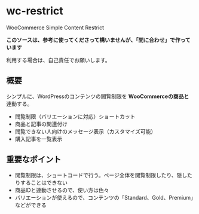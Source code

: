 # wc-restrict
WooCommerce Simple Content Restrict 

**このソースは、参考に使ってくださって構いませんが、「間に合わせ」で作っています**

利用する場合は、自己責任でお願いします。


## 概要

シンプルに、WordPressのコンテンツの閲覧制限を **WooCommerceの商品と** 連動する。

- 閲覧制限（バリエーションに対応）ショートカット
- 商品と記事の関連付け
- 閲覧できない人向けのメッセージ表示（カスタマイズ可能）
- 購入記事を一覧表示

## 重要なポイント

- 閲覧制限は、ショートコードで行う。ページ全体を閲覧制限したり、隠したりすることはできない
- 商品IDと連動させるので、使い方は色々
- バリエーションが使えるので、コンテンツの「Standard、Gold、Premium」などができる

